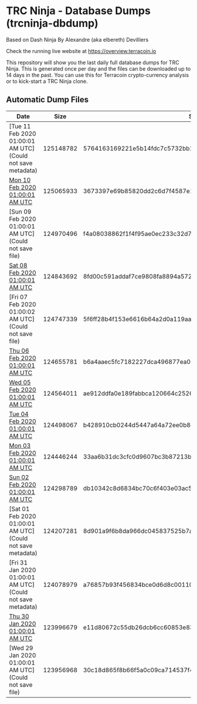 # TRC Ninja - Database Dumps (trcninja-dbdump)
Based on Dash Ninja By Alexandre (aka elbereth) Devilliers

Check the running live website at https://overview.terracoin.io

This repository will show you the last daily full database dumps for TRC Ninja. This is generated once per day and the files can be downloaded up to 14 days in the past.
You can use this for Terracoin crypto-currency analysis or to kick-start a TRC Ninja clone.


## Automatic Dump Files
| Date | Size | SHA256 |
|--|--|--|
| [Tue 11 Feb 2020 01:00:01 AM UTC](Could not save metadata) | 125148782 | 5764163169221e5b14fdc7c5732bb1e2ae2a1c76d22c06ba80d6aa21194c8fcf | 
| [Mon 10 Feb 2020 01:00:01 AM UTC]() | 125065933 | 3673397e69b85820dd2c6d7f4587e1de8ec609311f325a8110c5a08865304956 | 
| [Sun 09 Feb 2020 01:00:01 AM UTC](Could not save file) | 124970496 | f4a08038862f1f4f95ae0ec233c32d711fc9a3f3a3eaf0755792cd365b628d36 | 
| [Sat 08 Feb 2020 01:00:01 AM UTC]() | 124843692 | 8fd00c591addaf7ce9808fa8894a5722315ab99063c8f6e53571053dcbfbcf50 | 
| [Fri 07 Feb 2020 01:00:02 AM UTC](Could not save file) | 124747339 | 5f6ff28b4f153e6616b64a2d0a119aabad5545e63646b8f70caf7558724ef7ff | 
| [Thu 06 Feb 2020 01:00:01 AM UTC](https://transfer.sh/dESKH/trcninja-dbdump-20200206010001.tar.bz2) | 124655781 | b6a4aaec5fc7182227dca496877ea00dacb22f3bb179ca75e53221d7a7732e05 | 
| [Wed 05 Feb 2020 01:00:01 AM UTC]() | 124564011 | ae912ddfa0e189fabbca120664c252657f1179377848d75f7596011e163089b6 | 
| [Tue 04 Feb 2020 01:00:01 AM UTC]() | 124498067 | b428910cb0244d5447a64a72ee0b8c1a563ffc9a907b7cddd2f110b01c1397d4 | 
| [Mon 03 Feb 2020 01:00:01 AM UTC]() | 124446244 | 33aa6b31dc3cfc0d9607bc3b87213b6d89b0256309d45073f4fb567f8cc5ea8b | 
| [Sun 02 Feb 2020 01:00:01 AM UTC](https://transfer.sh/j0BKn/trcninja-dbdump-20200202010001.tar.bz2) | 124298789 | db10342c8d6834bc70c6f403e03ac5c1fb38c205a1ff388730cfb29030112966 | 
| [Sat 01 Feb 2020 01:00:01 AM UTC](Could not save metadata) | 124207281 | 8d901a9f6b8da966dc045837525b7a0c88cc2b4e6c15c8325d96816afe135ae9 | 
| [Fri 31 Jan 2020 01:00:01 AM UTC](Could not save metadata) | 124078979 | a76857b93f456834bce0d6d8c00110cb530cca18efafbc6cf000f0956a0f7810 | 
| [Thu 30 Jan 2020 01:00:01 AM UTC]() | 123996679 | e11d80672c55db26dcb6cc60853e8336d3c16d3b8edc0a118be7d566a74aa177 | 
| [Wed 29 Jan 2020 01:00:01 AM UTC](Could not save file) | 123956968 | 30c18d865f8b66f5a0c09ca714537f433a1b07f098a13f511bd6922e8189924a | 
